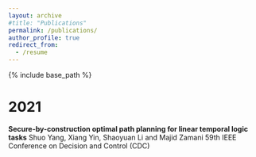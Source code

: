 ```yaml
---
layout: archive
#title: "Publications"
permalink: /publications/
author_profile: true
redirect_from:
  - /resume
---
```


{% include base_path %}

2021
======
**Secure-by-construction optimal path planning for linear temporal logic tasks**
Shuo Yang, Xiang Yin, Shaoyuan Li and Majid Zamani
59th IEEE Conference on Decision and Control (CDC)
